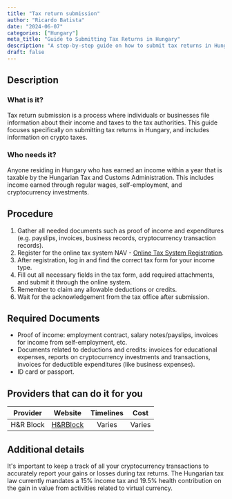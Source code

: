 ```yaml
---
title: "Tax return submission"
author: "Ricardo Batista"
date: "2024-06-07"
categories: ["Hungary"]
meta_title: "Guide to Submitting Tax Returns in Hungary"
description: "A step-by-step guide on how to submit tax returns in Hungary, including information on crypto taxes."
draft: false
---
```


## Description
### What is it?
Tax return submission is a process where individuals or businesses file information about their income and taxes to the tax authorities. This guide focuses specifically on submitting tax returns in Hungary, and includes information on crypto taxes.

### Who needs it?
Anyone residing in Hungary who has earned an income within a year that is taxable by the Hungarian Tax and Customs Administration. This includes income earned through regular wages, self-employment, and cryptocurrency investments.

## Procedure
1. Gather all needed documents such as proof of income and expenditures (e.g. payslips, invoices, business records, cryptocurrency transaction records).
2. Register for the online tax system NAV - [Online Tax System Registration](https://nav.gov.hu/nav/ugyfelszolgalatok/elektronikus_e_adozas).
3. After registration, log in and find the correct tax form for your income type.
4. Fill out all necessary fields in the tax form, add required attachments, and submit it through the online system.
5. Remember to claim any allowable deductions or credits.
6. Wait for the acknowledgement from the tax office after submission.

## Required Documents
- Proof of income: employment contract, salary notes/payslips, invoices for income from self-employment, etc.
- Documents related to deductions and credits: invoices for educational expenses, reports on cryptocurrency investments and transactions, invoices for deductible expenditures (like business expenses).
- ID card or passport.

## Providers that can do it for you

| Provider        |     Website     |     Timelines    |       Cost      |
| --------------- | --------------- |  :-------------: | :-------------: |
| H&R Block      | [H&RBlock](https://www.hrblock.com/) |      Varies      | Varies       |

## Additional details
It's important to keep a track of all your cryptocurrency transactions to accurately report your gains or losses during tax returns. The Hungarian tax law currently mandates a 15% income tax and 19.5% health contribution on the gain in value from activities related to virtual currency.